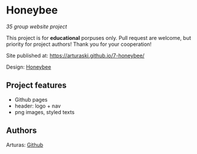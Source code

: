 # Honeybee

_35 group website project_

This project is for **educational** porpuses only. Pull request are welcome, but priority for project authors! Thank you for your cooperation!

Site published at: https://arturaski.github.io/7-honeybee/

Design: [Honeybee](https://cdn.dribbble.com/users/1204101/screenshots/12288538/media/45677dc57b9ae9daeb38011c27226dfe.jpg)

## Project features

- Github pages
- header: logo + nav
- png images, styled texts

## Authors

Arturas: [Github](https://github.com/ArturasKi)